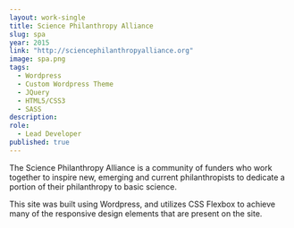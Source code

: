 ```yaml
---
layout: work-single
title: Science Philanthropy Alliance
slug: spa
year: 2015
link: "http://sciencephilanthropyalliance.org"
image: spa.png
tags:
  - Wordpress
  - Custom Wordpress Theme
  - JQuery
  - HTML5/CSS3
  - SASS
description:  
role:  
  - Lead Developer
published: true
---
```

The Science Philanthropy Alliance is a community of funders who work together to inspire new, emerging and current philanthropists to dedicate a portion of their philanthropy to basic science.

This site was built using Wordpress, and utilizes CSS Flexbox to achieve many of the responsive design elements that are present on the site.
